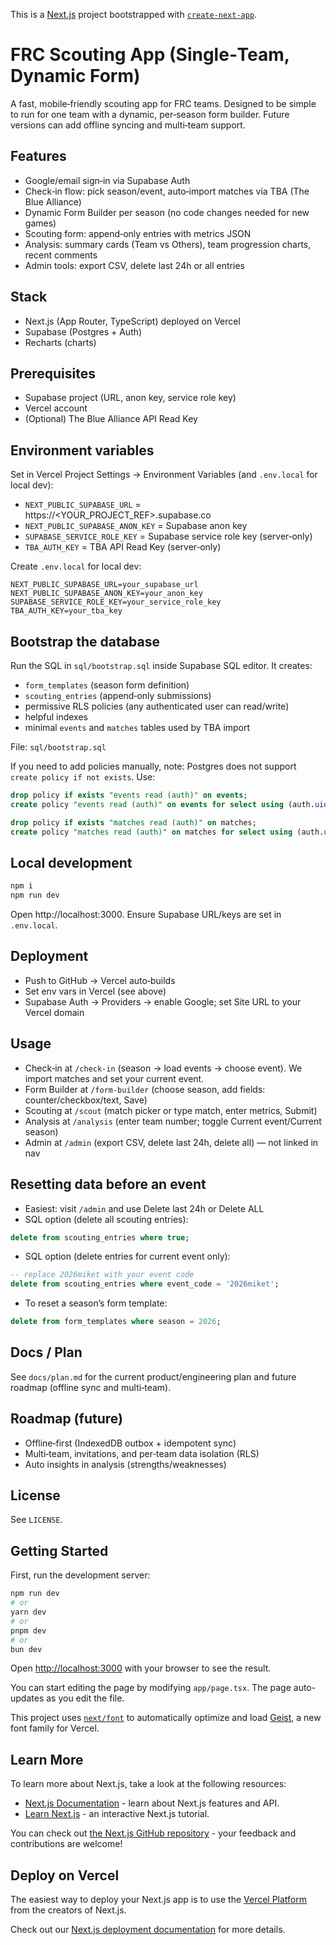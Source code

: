 This is a [Next.js](https://nextjs.org) project bootstrapped with [`create-next-app`](https://nextjs.org/docs/app/api-reference/cli/create-next-app).
# FRC Scouting App (Single‑Team, Dynamic Form)

A fast, mobile‑friendly scouting app for FRC teams. Designed to be simple to run for one team with a dynamic, per‑season form builder. Future versions can add offline syncing and multi‑team support.

## Features
- Google/email sign‑in via Supabase Auth
- Check‑in flow: pick season/event, auto‑import matches via TBA (The Blue Alliance)
- Dynamic Form Builder per season (no code changes needed for new games)
- Scouting form: append‑only entries with metrics JSON
- Analysis: summary cards (Team vs Others), team progression charts, recent comments
- Admin tools: export CSV, delete last 24h or all entries

## Stack
- Next.js (App Router, TypeScript) deployed on Vercel
- Supabase (Postgres + Auth)
- Recharts (charts)

## Prerequisites
- Supabase project (URL, anon key, service role key)
- Vercel account
- (Optional) The Blue Alliance API Read Key

## Environment variables
Set in Vercel Project Settings → Environment Variables (and `.env.local` for local dev):

- `NEXT_PUBLIC_SUPABASE_URL` = https://<YOUR_PROJECT_REF>.supabase.co
- `NEXT_PUBLIC_SUPABASE_ANON_KEY` = Supabase anon key
- `SUPABASE_SERVICE_ROLE_KEY` = Supabase service role key (server‑only)
- `TBA_AUTH_KEY` = TBA API Read Key (server‑only)

Create `.env.local` for local dev:
```
NEXT_PUBLIC_SUPABASE_URL=your_supabase_url
NEXT_PUBLIC_SUPABASE_ANON_KEY=your_anon_key
SUPABASE_SERVICE_ROLE_KEY=your_service_role_key
TBA_AUTH_KEY=your_tba_key
```

## Bootstrap the database
Run the SQL in `sql/bootstrap.sql` inside Supabase SQL editor. It creates:
- `form_templates` (season form definition)
- `scouting_entries` (append‑only submissions)
- permissive RLS policies (any authenticated user can read/write)
- helpful indexes
- minimal `events` and `matches` tables used by TBA import

File: `sql/bootstrap.sql`

If you need to add policies manually, note: Postgres does not support `create policy if not exists`. Use:
```sql
drop policy if exists "events read (auth)" on events;
create policy "events read (auth)" on events for select using (auth.uid() is not null);

drop policy if exists "matches read (auth)" on matches;
create policy "matches read (auth)" on matches for select using (auth.uid() is not null);
```

## Local development
```bash
npm i
npm run dev
```
Open http://localhost:3000. Ensure Supabase URL/keys are set in `.env.local`.

## Deployment
- Push to GitHub → Vercel auto‑builds
- Set env vars in Vercel (see above)
- Supabase Auth → Providers → enable Google; set Site URL to your Vercel domain

## Usage
- Check‑in at `/check-in` (season → load events → choose event). We import matches and set your current event.
- Form Builder at `/form-builder` (choose season, add fields: counter/checkbox/text, Save)
- Scouting at `/scout` (match picker or type match, enter metrics, Submit)
- Analysis at `/analysis` (enter team number; toggle Current event/Current season)
- Admin at `/admin` (export CSV, delete last 24h, delete all) — not linked in nav

## Resetting data before an event
- Easiest: visit `/admin` and use Delete last 24h or Delete ALL
- SQL option (delete all scouting entries):
```sql
delete from scouting_entries where true;
```
- SQL option (delete entries for current event only):
```sql
-- replace 2026miket with your event code
delete from scouting_entries where event_code = '2026miket';
```
- To reset a season’s form template:
```sql
delete from form_templates where season = 2026;
```

## Docs / Plan
See `docs/plan.md` for the current product/engineering plan and future roadmap (offline sync and multi‑team).

## Roadmap (future)
- Offline‑first (IndexedDB outbox + idempotent sync)
- Multi‑team, invitations, and per‑team data isolation (RLS)
- Auto insights in analysis (strengths/weaknesses)

## License
See `LICENSE`.

## Getting Started

First, run the development server:

```bash
npm run dev
# or
yarn dev
# or
pnpm dev
# or
bun dev
```

Open [http://localhost:3000](http://localhost:3000) with your browser to see the result.

You can start editing the page by modifying `app/page.tsx`. The page auto-updates as you edit the file.

This project uses [`next/font`](https://nextjs.org/docs/app/building-your-application/optimizing/fonts) to automatically optimize and load [Geist](https://vercel.com/font), a new font family for Vercel.

## Learn More

To learn more about Next.js, take a look at the following resources:

- [Next.js Documentation](https://nextjs.org/docs) - learn about Next.js features and API.
- [Learn Next.js](https://nextjs.org/learn) - an interactive Next.js tutorial.

You can check out [the Next.js GitHub repository](https://github.com/vercel/next.js) - your feedback and contributions are welcome!

## Deploy on Vercel

The easiest way to deploy your Next.js app is to use the [Vercel Platform](https://vercel.com/new?utm_medium=default-template&filter=next.js&utm_source=create-next-app&utm_campaign=create-next-app-readme) from the creators of Next.js.

Check out our [Next.js deployment documentation](https://nextjs.org/docs/app/building-your-application/deploying) for more details.
